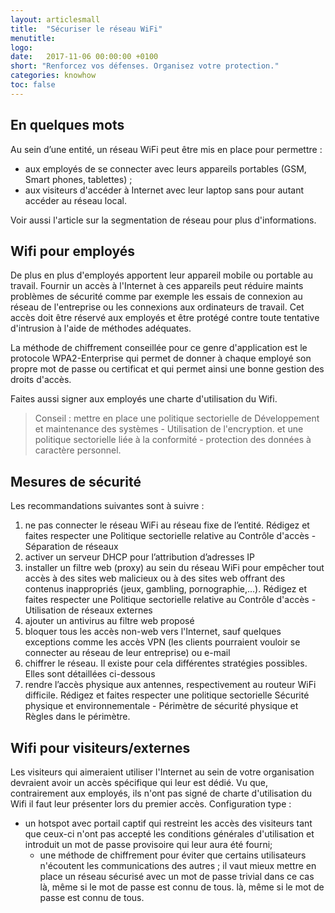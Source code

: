 ```yaml
---
layout: articlesmall
title:  "Sécuriser le réseau WiFi"
menutitle:  
logo:
date:   2017-11-06 00:00:00 +0100
short: "Renforcez vos défenses. Organisez votre protection."
categories: knowhow
toc: false
---
```

## En quelques mots

Au sein d’une entité, un réseau WiFi peut être mis en place pour permettre :

* aux employés de se connecter avec leurs appareils portables (GSM, Smart phones, tablettes) ;
* aux visiteurs d'accéder à Internet avec leur laptop sans pour autant accéder au réseau local.

Voir aussi l'article sur la segmentation de réseau pour plus d'informations.

## Wifi pour employés

De plus en plus d'employés apportent leur appareil mobile ou portable au travail. Fournir un accès à l'Internet à ces appareils peut réduire maints problèmes de sécurité comme par exemple les essais de connexion au réseau de l'entreprise ou les connexions aux ordinateurs de travail. Cet accès doit être réservé aux employés et être protégé contre toute tentative d'intrusion à l'aide de méthodes adéquates.

La méthode de chiffrement conseillée pour ce genre d'application est le protocole WPA2-Enterprise qui permet de donner à chaque employé son propre mot de passe ou certificat et qui permet ainsi une bonne gestion des droits d'accès.

Faites aussi signer aux employés une charte d'utilisation du Wifi.

>Conseil :  mettre en place une politique sectorielle de Développement et maintenance des systèmes - Utilisation de l'encryption. et une politique sectorielle liée à la conformité - protection des données à caractère personnel.

## Mesures de sécurité

Les recommandations suivantes sont à suivre :

1. ne pas connecter le réseau WiFi au réseau fixe de l’entité. Rédigez et faites respecter une Politique sectorielle relative au Contrôle d'accès - Séparation de réseaux
2. activer un serveur DHCP pour l’attribution d’adresses IP
3. installer un filtre web (proxy) au sein du réseau WiFi pour empêcher tout accès à des sites web malicieux ou à des sites web offrant des contenus inappropriés (jeux, gambling, pornographie,…). Rédigez et faites respecter une Politique sectorielle relative au Contrôle d'accès - Utilisation de réseaux externes
4. ajouter un antivirus au filtre web proposé
5. bloquer tous les accès non-web vers l'Internet, sauf quelques exceptions comme les accès VPN (les clients pourraient vouloir se connecter au réseau de leur entreprise) ou e-mail
6. chiffrer le réseau. Il existe pour cela différentes stratégies possibles. Elles sont détaillées ci-dessous
7. rendre l’accès physique aux antennes, respectivement au routeur WiFi difficile. Rédigez et faites respecter une politique sectorielle Sécurité physique et environnementale - Périmètre de sécurité physique et Règles dans le périmètre.

## Wifi pour visiteurs/externes
Les visiteurs qui aimeraient utiliser l'Internet au sein de votre organisation devraient avoir un accès spécifique qui leur est dédié. Vu que, contrairement aux employés, ils n'ont pas signé de charte d'utilisation du Wifi il faut leur présenter lors du premier accès.
Configuration type :

* un hotspot avec portail captif qui restreint les accès des visiteurs tant que ceux-ci n'ont pas accepté les conditions générales d'utilisation et introduit un mot de passe provisoire qui leur aura été fourni;
  * une méthode de chiffrement pour éviter que certains utilisateurs n'écoutent les communications des autres ; il vaut mieux mettre en place un réseau sécurisé avec un mot de passe trivial dans ce cas là, même si le mot de passe est connu de tous. là, même si le mot de passe est connu de tous.

